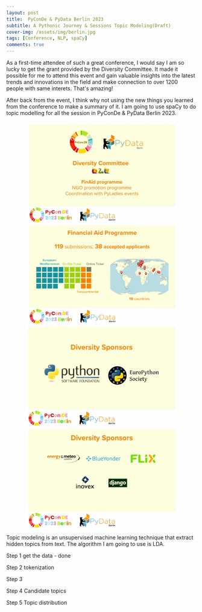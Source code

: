```yaml
---
layout: post
title:  PyConDe & PyData Berlin 2023
subtitle: A Pythonic Journey & Sessions Topic Modeling(Draft)
cover-img: /assets/img/berlin.jpg
tags: [Conference, NLP, spaCy]
comments: true
---
```


<!-- # Topic Modeling of [PyConDe & PyData Berlin 2023](https://2023.pycon.de/) Sessions  -->
As a first-time attendee of such a great conference, I would say I am so lucky to get the grant provided by the Diversity Committee. It made it possible for me to attend this event and gain valuable insights into the latest trends and innovations in the field and make connection to over 1200 people with same interets. That's amazing!

After back from the event, I think why not using the new things you learned from the conference to make a summary of it. I am going to use spaCy to do topic modelling for all the session in PyConDe & PyData Berlin 2023.


<div align = "center">
<img src="/assets/img/pyconde2023/1.png" width = "400" alt="berlin" align=center />
<img src="/assets/img/pyconde2023/2.png" width = "400" alt="berlin" align=center />
<img src="/assets/img/pyconde2023/3.png" width = "400" alt="berlin" align=center />
<img src="/assets/img/pyconde2023/4.png" width = "400" alt="berlin" align=center />
</div>

Topic modeling is an unsupervised machine learning technique that extract hidden topics from text. The algorithm I am going to use is LDA.

Step 1 get the data - done

Step 2 tokenization 

Step 3

Step 4 Candidate topics

Step 5 Topic distribution


